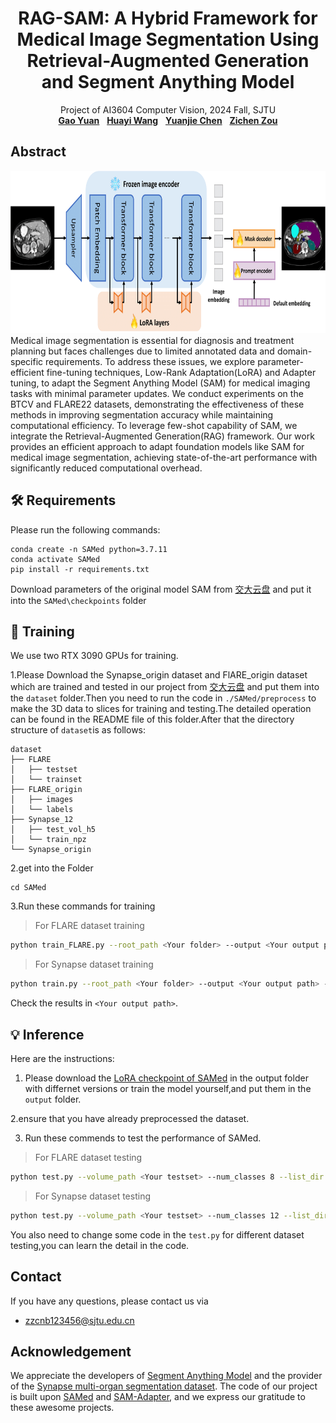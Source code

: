<h1 align="center">
RAG-SAM: A Hybrid Framework for Medical Image Segmentation Using Retrieval-Augmented Generation and Segment Anything Model
</h1>
<p align="center">
    Project of AI3604 Computer Vision, 2024 Fall, SJTU
    <br />
    <a href="https://github.com/Yog24"><strong>Gao Yuan</strong></a>
    &nbsp;
    <a href="https://github.com/why618188"><strong>Huayi Wang</strong></a>
    &nbsp;
    <a href="https://github.com/ccmony"><strong>Yuanjie Chen</strong></a>
    &nbsp;
    <a href="https://github.com/zzctmd"><strong>Zichen Zou</strong></a>
    <br />
</p>

## Abstract
<img src="assets/sampled/SAMed.png" height="260px"/>  
Medical image segmentation is essential for diagnosis and treatment planning but faces challenges due to limited annotated data and domain-specific requirements. To address these issues, we explore parameter-efficient fine-tuning techniques, Low-Rank Adaptation(LoRA) and Adapter tuning, to adapt the Segment Anything Model (SAM) for medical imaging tasks with minimal parameter updates. We conduct experiments on the BTCV and FLARE22 datasets, demonstrating the effectiveness of these methods in improving segmentation accuracy while maintaining computational efficiency. To leverage few-shot capability of SAM, we integrate the Retrieval-Augmented Generation(RAG) framework. Our work provides an efficient approach to adapt foundation models like SAM for medical image segmentation, achieving state-of-the-art performance with significantly reduced computational overhead.


## 🛠️ Requirements
Please run the following commands:
```
conda create -n SAMed python=3.7.11
conda activate SAMed
pip install -r requirements.txt 
```

Download parameters of the original model SAM from [交大云盘](https://jbox.sjtu.edu.cn/l/q1hgrW) and put it into the `SAMed\checkpoints` folder

## 🚀 Training
We use two RTX 3090 GPUs for training.

1.Please Download the Synapse_origin dataset and FlARE_origin dataset which are trained and tested in our project from [交大云盘](https://jbox.sjtu.edu.cn/l/q1hgrW) and put them into the `dataset` folder.Then you need to run the code in `./SAMed/preprocess` to make the 3D data to slices for training and testing.The detailed operation can be found in the README file of this folder.After that  the directory structure of `dataset`is as follows:
```
dataset
├── FLARE
│   ├── testset
│   └── trainset
├── FLARE_origin
│   ├── images
│   └── labels
├── Synapse_12
│   ├── test_vol_h5
│   └── train_npz
└── Synapse_origin
```

2.get into the Folder
```
cd SAMed
```

3.Run these commands for training

>For FLARE dataset training
```bash
python train_FLARE.py --root_path <Your folder> --output <Your output path> --warmup --AdamW 
```

>For Synapse dataset training
```bash
python train.py --root_path <Your folder> --output <Your output path> --warmup --AdamW 
```

Check the results in `<Your output path>`.

## 💡 Inference
Here are the instructions: 
1. Please download the [LoRA checkpoint of SAMed](https://jbox.sjtu.edu.cn/l/q1hgrW) in the output folder with differnet versions or train the model yourself,and put them in the `output` folder.

2.ensure that you have already preprocessed the dataset.

3. Run these commends to test the performance of SAMed.
>For FLARE dataset testing
```bash
python test.py --volume_path <Your testset> --num_classes 8 --list_dir <Your listdir> --is_savenii --output_dir <Your output directory> --lora_ckpt <Your pretrained model> 
```

>For Synapse dataset testing
```bash
python test.py --volume_path <Your testset> --num_classes 12 --list_dir <Your listdir> --is_savenii --output_dir <Your output directory> --lora_ckpt <Your pretrained model> 
```

You also need to change some code in the `test.py` for different dataset testing,you can learn the detail in the code.


## Contact
If you have any questions, please contact us via 
- zzcnb123456@sjtu.edu.cn

## Acknowledgement
We appreciate the developers of [Segment Anything Model](https://github.com/facebookresearch/segment-anything) and the provider of the [Synapse multi-organ segmentation dataset](https://www.synapse.org/#!Synapse:syn3193805/wiki/217789). The code of our project is built upon [SAMed](https://github.com/hitachinsk/SAMed) and [SAM-Adapter](https://github.com/tianrun-chen/SAM-Adapter-PyTorch), and we express our gratitude to these awesome projects.





